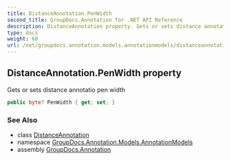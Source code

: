 ```yaml
---
title: DistanceAnnotation.PenWidth
second_title: GroupDocs.Annotation for .NET API Reference
description: DistanceAnnotation property. Gets or sets distance annotatio pen width
type: docs
weight: 60
url: /net/groupdocs.annotation.models.annotationmodels/distanceannotation/penwidth/
---
```

## DistanceAnnotation.PenWidth property

Gets or sets distance annotatio pen width

```csharp
public byte? PenWidth { get; set; }
```

### See Also

* class [DistanceAnnotation](../)
* namespace [GroupDocs.Annotation.Models.AnnotationModels](../../distanceannotation/)
* assembly [GroupDocs.Annotation](../../../)


